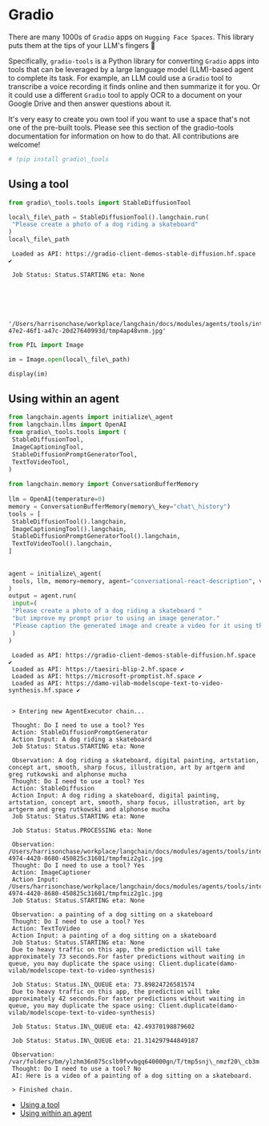 # Gradio

There are many 1000s of `Gradio` apps on `Hugging Face Spaces`. This library puts them at the tips of your LLM's fingers 🦾

Specifically, `gradio-tools` is a Python library for converting `Gradio` apps into tools that can be leveraged by a large language model (LLM)-based agent to complete its task. For example, an LLM could use a `Gradio` tool to transcribe a voice recording it finds online and then summarize it for you. Or it could use a different `Gradio` tool to apply OCR to a document on your Google Drive and then answer questions about it.

It's very easy to create you own tool if you want to use a space that's not one of the pre-built tools. Please see this section of the gradio-tools documentation for information on how to do that. All contributions are welcome!

```python
# !pip install gradio\_tools  

```

## Using a tool[​](#using-a-tool "Direct link to Using a tool")

```python
from gradio\_tools.tools import StableDiffusionTool  

```

```python
local\_file\_path = StableDiffusionTool().langchain.run(  
 "Please create a photo of a dog riding a skateboard"  
)  
local\_file\_path  

```

```text
 Loaded as API: https://gradio-client-demos-stable-diffusion.hf.space ✔  
   
 Job Status: Status.STARTING eta: None  
  
  
  
  
  
 '/Users/harrisonchase/workplace/langchain/docs/modules/agents/tools/integrations/b61c1dd9-47e2-46f1-a47c-20d27640993d/tmp4ap48vnm.jpg'  

```

```python
from PIL import Image  

```

```python
im = Image.open(local\_file\_path)  

```

```python
display(im)  

```

## Using within an agent[​](#using-within-an-agent "Direct link to Using within an agent")

```python
from langchain.agents import initialize\_agent  
from langchain.llms import OpenAI  
from gradio\_tools.tools import (  
 StableDiffusionTool,  
 ImageCaptioningTool,  
 StableDiffusionPromptGeneratorTool,  
 TextToVideoTool,  
)  
  
from langchain.memory import ConversationBufferMemory  
  
llm = OpenAI(temperature=0)  
memory = ConversationBufferMemory(memory\_key="chat\_history")  
tools = [  
 StableDiffusionTool().langchain,  
 ImageCaptioningTool().langchain,  
 StableDiffusionPromptGeneratorTool().langchain,  
 TextToVideoTool().langchain,  
]  
  
  
agent = initialize\_agent(  
 tools, llm, memory=memory, agent="conversational-react-description", verbose=True  
)  
output = agent.run(  
 input=(  
 "Please create a photo of a dog riding a skateboard "  
 "but improve my prompt prior to using an image generator."  
 "Please caption the generated image and create a video for it using the improved prompt."  
 )  
)  

```

```text
 Loaded as API: https://gradio-client-demos-stable-diffusion.hf.space ✔  
 Loaded as API: https://taesiri-blip-2.hf.space ✔  
 Loaded as API: https://microsoft-promptist.hf.space ✔  
 Loaded as API: https://damo-vilab-modelscope-text-to-video-synthesis.hf.space ✔  
   
   
 > Entering new AgentExecutor chain...  
   
 Thought: Do I need to use a tool? Yes  
 Action: StableDiffusionPromptGenerator  
 Action Input: A dog riding a skateboard  
 Job Status: Status.STARTING eta: None  
   
 Observation: A dog riding a skateboard, digital painting, artstation, concept art, smooth, sharp focus, illustration, art by artgerm and greg rutkowski and alphonse mucha  
 Thought: Do I need to use a tool? Yes  
 Action: StableDiffusion  
 Action Input: A dog riding a skateboard, digital painting, artstation, concept art, smooth, sharp focus, illustration, art by artgerm and greg rutkowski and alphonse mucha  
 Job Status: Status.STARTING eta: None  
   
 Job Status: Status.PROCESSING eta: None  
   
 Observation: /Users/harrisonchase/workplace/langchain/docs/modules/agents/tools/integrations/2e280ce4-4974-4420-8680-450825c31601/tmpfmiz2g1c.jpg  
 Thought: Do I need to use a tool? Yes  
 Action: ImageCaptioner  
 Action Input: /Users/harrisonchase/workplace/langchain/docs/modules/agents/tools/integrations/2e280ce4-4974-4420-8680-450825c31601/tmpfmiz2g1c.jpg  
 Job Status: Status.STARTING eta: None  
   
 Observation: a painting of a dog sitting on a skateboard  
 Thought: Do I need to use a tool? Yes  
 Action: TextToVideo  
 Action Input: a painting of a dog sitting on a skateboard  
 Job Status: Status.STARTING eta: None  
 Due to heavy traffic on this app, the prediction will take approximately 73 seconds.For faster predictions without waiting in queue, you may duplicate the space using: Client.duplicate(damo-vilab/modelscope-text-to-video-synthesis)  
   
 Job Status: Status.IN\_QUEUE eta: 73.89824726581574  
 Due to heavy traffic on this app, the prediction will take approximately 42 seconds.For faster predictions without waiting in queue, you may duplicate the space using: Client.duplicate(damo-vilab/modelscope-text-to-video-synthesis)  
   
 Job Status: Status.IN\_QUEUE eta: 42.49370198879602  
   
 Job Status: Status.IN\_QUEUE eta: 21.314297944849187  
   
 Observation: /var/folders/bm/ylzhm36n075cslb9fvvbgq640000gn/T/tmp5snj\_nmzf20\_cb3m.mp4  
 Thought: Do I need to use a tool? No  
 AI: Here is a video of a painting of a dog sitting on a skateboard.  
   
 > Finished chain.  

```

- [Using a tool](#using-a-tool)
- [Using within an agent](#using-within-an-agent)
